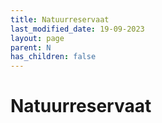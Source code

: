 ```yaml
---
title: Natuurreservaat
last_modified_date: 19-09-2023
layout: page
parent: N
has_children: false
---
```


Natuurreservaat
===============

